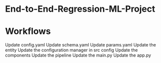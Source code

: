 # End-to-End-Regression-ML-Project

# Workflows
Update config.yaml
Update schema.yaml
Update params.yaml
Update the entity
Update the configuration manager in src config
Update the components
Update the pipeline
Update the main.py
Update the app.py